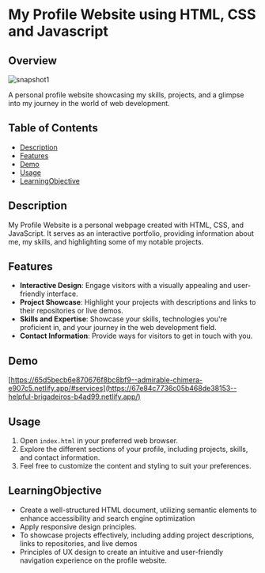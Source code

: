 # My Profile Website using HTML, CSS and Javascript

## Overview

![snapshot1](https://github.com/yadavpratibha/WebDevelopment/assets/25881107/0d2ae524-179e-489e-963e-50c9e2f62cbc)

A personal profile website showcasing my skills, projects, and a glimpse into my journey in the world of web development.

## Table of Contents
- [Description](#Description)
- [Features](#Features)
- [Demo](#Demo)
- [Usage](#Usage)
- [LearningObjective](#LearningObjective)


## Description
My Profile Website is a personal webpage created with HTML, CSS, and JavaScript. It serves as an interactive portfolio, providing information about me, my skills, and highlighting some of my notable projects.

## Features
- **Interactive Design**: Engage visitors with a visually appealing and user-friendly interface.
- **Project Showcase**: Highlight your projects with descriptions and links to their repositories or live demos.
- **Skills and Expertise**: Showcase your skills, technologies you're proficient in, and your journey in the web development field.
- **Contact Information**: Provide ways for visitors to get in touch with you.

## Demo
[https://65d5becb6e870676f8bc8bf9--admirable-chimera-e907c5.netlify.app/#services](https://67e84c7736c05b468de38153--helpful-brigadeiros-b4ad99.netlify.app/)

## Usage
1. Open `index.html` in your preferred web browser.
2. Explore the different sections of your profile, including projects, skills, and contact information.
3. Feel free to customize the content and styling to suit your preferences.

## LearningObjective
* Create a well-structured HTML document, utilizing semantic elements to enhance accessibility and search engine optimization
* Apply responsive design principles.
* To showcase projects effectively, including adding project descriptions, links to repositories, and live demos
* Principles of UX design to create an intuitive and user-friendly navigation experience on the profile website.
